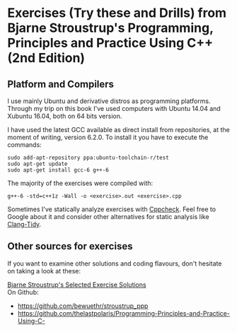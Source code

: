 Exercises (Try these and Drills) from Bjarne Stroustrup's Programming, Principles and Practice Using C++ (2nd Edition)
============================================================

Platform and Compilers
----------------------

I use mainly Ubuntu and derivative distros as programming platforms. 
Through my trip on this book I've used computers with Ubuntu 14.04 and
Xubuntu 16.04, both on 64 bits version.

I have used the latest GCC available as direct install from repositories, at
the moment of writing, version 6.2.0. To install it you have to execute the commands:

    sudo add-apt-repository ppa:ubuntu-toolchain-r/test
    sudo apt-get update
    sudo apt-get install gcc-6 g++-6

The majority of the exercises were compiled with:

    g++-6 -std=c++1z -Wall -o <exercise>.out <exercise>.cpp

Sometimes I've statically analyze exercises with
[Cppcheck](http://cppcheck.sourceforge.net/). Feel free to Google about it and
consider other alternatives for static analysis like
[Clang-Tidy](http://clang.llvm.org/extra/clang-tidy/).


Other sources for exercises
---------------------------

If you want to examine other solutions and coding flavours, don't hesitate on taking a look at
these:

[Bjarne Stroustrup's Selected Exercise
Solutions](http://www.stroustrup.com/Programming/Solutions/exercise_solutions.html)  
On Github:  
* https://github.com/bewuethr/stroustrup_ppp
* https://github.com/thelastpolaris/Programming-Principles-and-Practice-Using-C-


